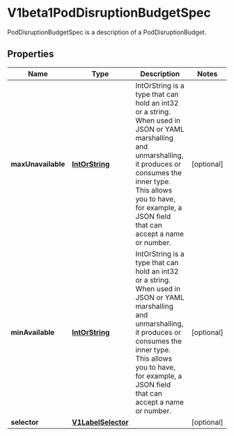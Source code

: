 

# V1beta1PodDisruptionBudgetSpec

PodDisruptionBudgetSpec is a description of a PodDisruptionBudget.
## Properties

Name | Type | Description | Notes
------------ | ------------- | ------------- | -------------
**maxUnavailable** | [**IntOrString**](IntOrString.md) | IntOrString is a type that can hold an int32 or a string.  When used in JSON or YAML marshalling and unmarshalling, it produces or consumes the inner type.  This allows you to have, for example, a JSON field that can accept a name or number. |  [optional]
**minAvailable** | [**IntOrString**](IntOrString.md) | IntOrString is a type that can hold an int32 or a string.  When used in JSON or YAML marshalling and unmarshalling, it produces or consumes the inner type.  This allows you to have, for example, a JSON field that can accept a name or number. |  [optional]
**selector** | [**V1LabelSelector**](V1LabelSelector.md) |  |  [optional]



